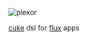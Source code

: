 ![plexor](https://github.com/limadelic/plexor/blob/master/docs/logox300.png)

[cuke](http://cucumber.io) dsl for [flux](http://facebook.github.io/flux) apps
